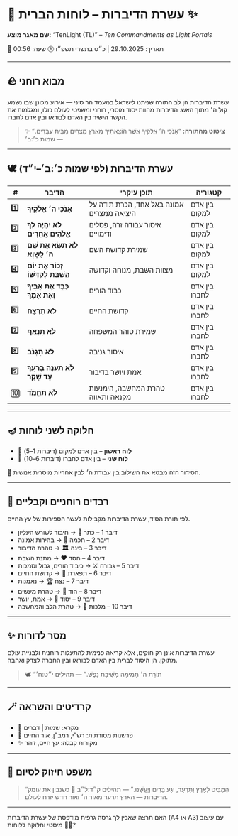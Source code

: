# 📜 עשרת הדיברות – לוחות הברית ✨

**שם מאגר מוצע:** “TenLight (TL)” – *Ten Commandments as Light Portals*

📅 תאריך: 29.10.2025 | כ״ט בתשרי תשפ״ו
🕒 שעה: 00:56

---

## 🪨 מבוא רוחני

עשרת הדיברות הן לב התורה שניתנו לישראל במעמד הר סיני — אירוע מכונן שבו נשמע קול ה׳ מתוך האש. הדיברות מהוות יסוד מוסרי, רוחני ומשפטי לעולם כולו, ומגלמות את הקשר הישיר בין האדם לבוראו ובין אדם לחברו.

> ✨ **ציטוט מהתורה:**
> “אָנֹכִי ה׳ אֱלֹקֶיךָ אֲשֶׁר הוֹצֵאתִיךָ מֵאֶרֶץ מִצְרַיִם מִבֵּית עֲבָדִים.”
> — שמות כ׳:ב׳

---

## 🕊️ עשרת הדיברות (לפי שמות כ׳:ב׳–י״ד)

| #   | הדיבר                                      | תוכן עיקרי                                | קטגוריה       |
| --- | ------------------------------------------ | ----------------------------------------- | ------------- |
| 1️⃣ | **אָנֹכִי ה׳ אֱלֹקֶיךָ**                   | אמונה באל אחד, הכרת תודה על היציאה ממצרים | בין אדם למקום |
| 2️⃣ | **לֹא יִהְיֶה לְךָ אֱלֹהִים אֲחֵרִים**     | איסור עבודה זרה, פסלים ודימויים           | בין אדם למקום |
| 3️⃣ | **לֹא תִשָּׂא אֶת שֵׁם ה׳ לַשָּׁוְא**      | שמירת קדושת השם                           | בין אדם למקום |
| 4️⃣ | **זָכוֹר אֶת יוֹם הַשַּׁבָּת לְקַדְּשׁוֹ** | מצוות השבת, מנוחה וקדושה                  | בין אדם למקום |
| 5️⃣ | **כַּבֵּד אֶת אָבִיךָ וְאֶת אִמֶּךָ**      | כבוד הורים                                | בין אדם לחברו |
| 6️⃣ | **לֹא תִרְצָח**                            | קדושת החיים                               | בין אדם לחברו |
| 7️⃣ | **לֹא תִנְאָף**                            | שמירת טוהר המשפחה                         | בין אדם לחברו |
| 8️⃣ | **לֹא תִגְנֹב**                            | איסור גניבה                               | בין אדם לחברו |
| 9️⃣ | **לֹא תַעֲנֶה בְרֵעֲךָ עֵד שָׁקֶר**        | אמת ויושר בדיבור                          | בין אדם לחברו |
| 🔟  | **לֹא תַחְמֹד**                            | טהרת המחשבה, הימנעות מקנאה ותאווה         | בין אדם לחברו |

---

## 🪔 חלוקה לשני לוחות

* 📜 **לוח ראשון** – בין אדם למקום (דיברות 1–5)
* 🫱 **לוח שני** – בין אדם לחברו (דיברות 6–10)

🔸 הסידור הזה מבטא את השילוב בין עבודת ה׳ לבין אחריות מוסרית אנושית.

---

## 🌿 רבדים רוחניים וקבליים

לפי תורת הסוד, עשרת הדיברות מקבילות לעשר הספירות של עץ החיים.

* דיבר 1 – כתר 👑 → חיבור לשורש העליון
* דיבר 2 – חכמה 🧠 → בהירות אמונה
* דיבר 3 – בינה 🏛 → טהרת הדיבור
* דיבר 4 – חסד ❤️ → מתנת השבת
* דיבר 5 – גבורה ⚔ → כיבוד הורים, גבול וסמכות
* דיבר 6 – תפארת 🎨 → קדושת החיים
* דיבר 7 – נצח 🏆 → נאמנות
* דיבר 8 – הוד 🙏 → טהרת מעשים
* דיבר 9 – יסוד 🔗 → אמת, יושר
* דיבר 10 – מלכות 👑 → טהרת הלב והמחשבה

---

## ✨ מסר לדורות

עשרת הדיברות אינן רק חוקים, אלא קריאה פנימית להתעלות רוחנית ולבניית עולם מתוקן. הן היסוד לברית בין האדם לבוראו ובין החברה לצדק ואהבה.

> 🕊️ “תּוֹרַת ה׳ תְּמִימָה מְשִׁיבַת נָפֶשׁ.” — תהילים י״ט:ח׳

---

## 🪄 קרדיטים והשראה

* 📖 מקרא: שמות | דברים
* 🕍 פרשנות מסורתית: רש"י, רמב"ן, אור החיים
* ✨ מקורות קבלה: עץ חיים, זוהר

---

## 🪬 משפט חיזוק לסיום

> “הַמַּבִּיט לָאָרֶץ וַתִּרְעָד, יִגַּע בָּרִים וְיֶעֱשָׁנוּ.” — תהילים ק״ד:ל״ב
> 🌟 כשנבין את עומק הדיברות — הארץ תרעד מאור ה׳ ואור חדש יזרח לעולם.

---

האם תרצה שאכין לך גרסה גרפית מודפסת של עשרת הדיברות (A4 או A3) עם עיצוב מיסטי וחלוקה ללוחות 📜✨?
